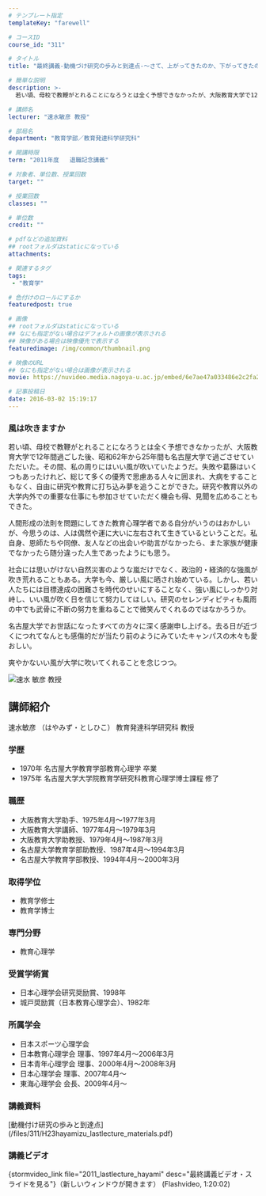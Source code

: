```yaml
---
# テンプレート指定
templateKey: "farewell"

# コースID
course_id: "311"

# タイトル
title: "最終講義-動機づけ研究の歩みと到達点-〜さて、上がってきたのか、下がってきたのか〜"

# 簡単な説明
description: >-
  若い頃、母校で教鞭がとれることになろうとは全く予想できなかったが、大阪教育大学で12年間過ごした後、昭和62年から25年間も名古屋大学で過ごさせていただいた。その間、私の周りにはいい風が吹いていた...

# 講師名
lecturer: "速水敏彦 教授"

# 部局名
department: "教育学部／教育発達科学研究科"

# 開講時限
term: "2011年度	退職記念講義"

# 対象者、単位数、授業回数
target: ""

# 授業回数
classes: ""

# 単位数
credit: ""

# pdfなどの追加資料
## rootフォルダはstaticになっている
attachments: 

# 関連するタグ
tags:
 - "教育学"

# 色付けのロールにするか
featuredpost: true

# 画像
## rootフォルダはstaticになっている
## なにも指定がない場合はデフォルトの画像が表示される
## 映像がある場合は映像優先で表示する
featuredimage: /img/common/thumbnail.png

# 映像のURL
## なにも指定がない場合は画像が表示される
movie: https://nuvideo.media.nagoya-u.ac.jp/embed/6e7ae47a033486e2c2fa2a7e88abc3e5fd695172

# 記事投稿日
date: 2016-03-02 15:19:17
---
```



### 風は吹きますか

若い頃、母校で教鞭がとれることになろうとは全く予想できなかったが、大阪教育大学で12年間過ごした後、昭和62年から25年間も名古屋大学で過ごさせていただいた。その間、私の周りにはいい風が吹いていたようだ。失敗や葛藤はいくつもあったけれど、総じて多くの優秀で思慮ある人々に囲まれ、大病をすることもなく、自由に研究や教育に打ち込み夢を追うことができた。研究や教育以外の大学内外での重要な仕事にも参加させていただく機会も得、見聞を広めることもできた。

人間形成の法則を問題にしてきた教育心理学者である自分がいうのはおかしいが、今思うのは、人は偶然や運に大いに左右されて生きているということだ。私自身、恩師たちや同僚、友人などの出会いや助言がなかったら、また家族が健康でなかったら随分違った人生であったようにも思う。

社会には思いがけない自然災害のような嵐だけでなく、政治的・経済的な強風が吹き荒れることもある。大学も今、厳しい風に晒され始めている。しかし、若い人たちには目標達成の困難さを時代のせいにすることなく、強い風にしっかり対峙し、いい風が吹く日を信じて努力してほしい。研究のセレンディピティも風雨の中でも武骨に不断の努力を重ねることで微笑んでくれるのではなかろうか。

名古屋大学でお世話になったすべての方々に深く感謝申し上げる。去る日が近づくにつれてなんとも感傷的だが当たり前のようにみていたキャンパスの木々も愛おしい。

爽やかないい風が大学に吹いてくれることを念じつつ。



![速水 敏彦 教授](/files/311/s_face.jpg) 
## 講師紹介

速水敏彦 （はやみず・としひこ） 教育発達科学研究科 教授

### 学歴

* 1970年 名古屋大学教育学部教育心理学 卒業
* 1975年 名古屋大学大学院教育学研究科教育心理学博士課程 修了

### 職歴

* 大阪教育大学助手、1975年4月〜1977年3月
* 大阪教育大学講師、1977年4月〜1979年3月
* 大阪教育大学助教授、1979年4月〜1987年3月
* 名古屋大学教育学部助教授、1987年4月〜1994年3月
* 名古屋大学教育学部教授、1994年4月〜2000年3月

### 取得学位

* 教育学修士
* 教育学博士

### 専門分野

* 教育心理学

### 受賞学術賞

* 日本心理学会研究奨励賞、1998年
* 城戸奨励賞（日本教育心理学会）、1982年

### 所属学会

* 日本スポーツ心理学会
* 日本教育心理学会 理事、1997年4月〜2006年3月
* 日本青年心理学会 理事、2000年4月〜2008年3月
* 日本心理学会 理事、2007年4月〜
* 東海心理学会 会長、2009年4月〜


<h3>講義資料</h3>

<p>
[動機付け研究の歩みと到達点](/files/311/H23hayamizu_lastlecture_materials.pdf) 
</p>


<h3>講義ビデオ</h3>
<p>
{stormvideo_link file="2011_lastlecture_hayami" desc="最終講義ビデオ・スライドを見る"}（新しいウィンドウが開きます） (Flashvideo, 1:20:02)
</p>